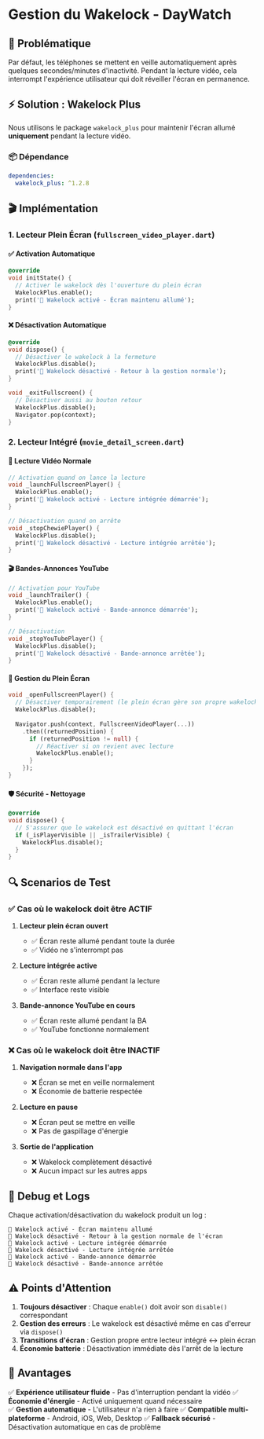 # Gestion du Wakelock - DayWatch

## 📱 Problématique

Par défaut, les téléphones se mettent en veille automatiquement après quelques secondes/minutes d'inactivité. Pendant la lecture vidéo, cela interrompt l'expérience utilisateur qui doit réveiller l'écran en permanence.

## ⚡ Solution : Wakelock Plus

Nous utilisons le package `wakelock_plus` pour maintenir l'écran allumé **uniquement** pendant la lecture vidéo.

### 📦 Dépendance

```yaml
dependencies:
  wakelock_plus: ^1.2.8
```

## 🎬 Implémentation

### 1. Lecteur Plein Écran (`fullscreen_video_player.dart`)

#### ✅ Activation Automatique
```dart
@override
void initState() {
  // Activer le wakelock dès l'ouverture du plein écran
  WakelockPlus.enable();
  print('🔋 Wakelock activé - Écran maintenu allumé');
}
```

#### ❌ Désactivation Automatique
```dart
@override
void dispose() {
  // Désactiver le wakelock à la fermeture
  WakelockPlus.disable();
  print('🔋 Wakelock désactivé - Retour à la gestion normale');
}

void _exitFullscreen() {
  // Désactiver aussi au bouton retour
  WakelockPlus.disable();
  Navigator.pop(context);
}
```

### 2. Lecteur Intégré (`movie_detail_screen.dart`)

#### 🎥 Lecture Vidéo Normale
```dart
// Activation quand on lance la lecture
void _launchFullscreenPlayer() {
  WakelockPlus.enable();
  print('🔋 Wakelock activé - Lecture intégrée démarrée');
}

// Désactivation quand on arrête
void _stopChewiePlayer() {
  WakelockPlus.disable();
  print('🔋 Wakelock désactivé - Lecture intégrée arrêtée');
}
```

#### 🎬 Bandes-Annonces YouTube
```dart
// Activation pour YouTube
void _launchTrailer() {
  WakelockPlus.enable();
  print('🔋 Wakelock activé - Bande-annonce démarrée');
}

// Désactivation
void _stopYouTubePlayer() {
  WakelockPlus.disable();
  print('🔋 Wakelock désactivé - Bande-annonce arrêtée');
}
```

#### 🔄 Gestion du Plein Écran
```dart
void _openFullscreenPlayer() {
  // Désactiver temporairement (le plein écran gère son propre wakelock)
  WakelockPlus.disable();
  
  Navigator.push(context, FullscreenVideoPlayer(...))
    .then((returnedPosition) {
      if (returnedPosition != null) {
        // Réactiver si on revient avec lecture
        WakelockPlus.enable();
      }
    });
}
```

#### 🛡️ Sécurité - Nettoyage
```dart
@override
void dispose() {
  // S'assurer que le wakelock est désactivé en quittant l'écran
  if (_isPlayerVisible || _isTrailerVisible) {
    WakelockPlus.disable();
  }
}
```

## 🔍 Scenarios de Test

### ✅ Cas où le wakelock doit être ACTIF

1. **Lecteur plein écran ouvert**
   - ✅ Écran reste allumé pendant toute la durée
   - ✅ Vidéo ne s'interrompt pas

2. **Lecture intégrée active**
   - ✅ Écran reste allumé pendant la lecture
   - ✅ Interface reste visible

3. **Bande-annonce YouTube en cours**
   - ✅ Écran reste allumé pendant la BA
   - ✅ YouTube fonctionne normalement

### ❌ Cas où le wakelock doit être INACTIF

1. **Navigation normale dans l'app**
   - ❌ Écran se met en veille normalement
   - ❌ Économie de batterie respectée

2. **Lecture en pause**
   - ❌ Écran peut se mettre en veille
   - ❌ Pas de gaspillage d'énergie

3. **Sortie de l'application**
   - ❌ Wakelock complètement désactivé
   - ❌ Aucun impact sur les autres apps

## 🐛 Debug et Logs

Chaque activation/désactivation du wakelock produit un log :

```
🔋 Wakelock activé - Écran maintenu allumé
🔋 Wakelock désactivé - Retour à la gestion normale de l'écran
🔋 Wakelock activé - Lecture intégrée démarrée
🔋 Wakelock désactivé - Lecture intégrée arrêtée
🔋 Wakelock activé - Bande-annonce démarrée
🔋 Wakelock désactivé - Bande-annonce arrêtée
```

## ⚠️ Points d'Attention

1. **Toujours désactiver** : Chaque `enable()` doit avoir son `disable()` correspondant
2. **Gestion des erreurs** : Le wakelock est désactivé même en cas d'erreur via `dispose()`
3. **Transitions d'écran** : Gestion propre entre lecteur intégré ↔ plein écran
4. **Économie batterie** : Désactivation immédiate dès l'arrêt de la lecture

## 🚀 Avantages

✅ **Expérience utilisateur fluide** - Pas d'interruption pendant la vidéo
✅ **Économie d'énergie** - Activé uniquement quand nécessaire  
✅ **Gestion automatique** - L'utilisateur n'a rien à faire
✅ **Compatible multi-plateforme** - Android, iOS, Web, Desktop
✅ **Fallback sécurisé** - Désactivation automatique en cas de problème 